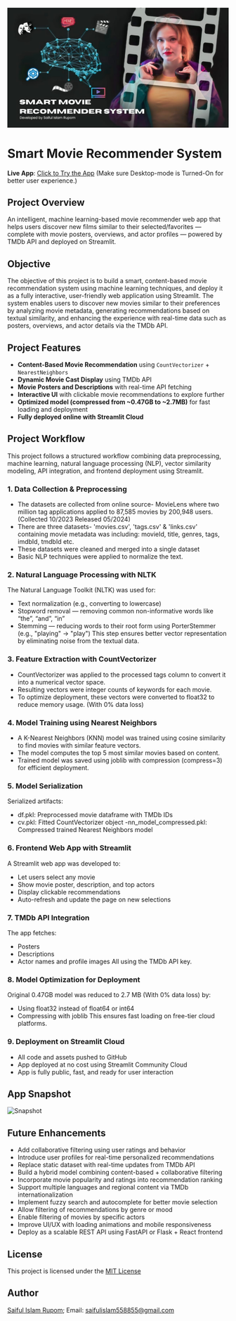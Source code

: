 ![Banner](banner.jpg)
# Smart Movie Recommender System
**Live App**: [Click to Try the App](https://saiful-islam-rupom-smart-movie-recommender-system.streamlit.app/)
(Make sure Desktop-mode is Turned-On for better user experience.)

## Project Overview
An intelligent, machine learning-based movie recommender web app that helps users discover new films similar to their selected/favorites — complete with movie posters, overviews, and actor profiles — powered by TMDb API and deployed on Streamlit.

## Objective
The objective of this project is to build a smart, content-based movie recommendation system using machine learning techniques, and deploy it as a fully interactive, user-friendly web application using Streamlit. The system enables users to discover new movies similar to their preferences by analyzing movie metadata, generating recommendations based on textual similarity, and enhancing the experience with real-time data such as posters, overviews, and actor details via the TMDb API.

## Project Features
- **Content-Based Movie Recommendation** using `CountVectorizer` + `NearestNeighbors`
- **Dynamic Movie Cast Display** using TMDb API
- **Movie Posters and Descriptions** with real-time API fetching
- **Interactive UI** with clickable movie recommendations to explore further
- **Optimized model (compressed from ~0.47GB to ~2.7MB)** for fast loading and deployment
- **Fully deployed online with Streamlit Cloud**

## Project Workflow
This project follows a structured workflow combining data preprocessing, machine learning, natural language processing (NLP), vector similarity modeling, API integration, and frontend deployment using Streamlit.

### 1. Data Collection & Preprocessing
- The datasets are collected from online source- MovieLens where two million tag applications applied to 87,585 movies by 200,948 users. (Collected 10/2023 Released 05/2024)
- There are three datasets- 'movies.csv', 'tags.csv' & 'links.csv' containing movie metadata was including: movieId, title, genres, tags, imdbId, tmdbId etc.
- These datasets were cleaned and merged into a single dataset
- Basic NLP techniques were applied to normalize the text.

### 2. Natural Language Processing with NLTK
The Natural Language Toolkit (NLTK) was used for:
- Text normalization (e.g., converting to lowercase)
- Stopword removal — removing common non-informative words like “the”, “and”, “in”
- Stemming — reducing words to their root form using PorterStemmer (e.g., "playing" → "play")
This step ensures better vector representation by eliminating noise from the textual data.

### 3. Feature Extraction with CountVectorizer
- CountVectorizer was applied to the processed tags column to convert it into a numerical vector space.
- Resulting vectors were integer counts of keywords for each movie.
- To optimize deployment, these vectors were converted to float32 to reduce memory usage. (With 0% data loss)

### 4. Model Training using Nearest Neighbors
- A K-Nearest Neighbors (KNN) model was trained using cosine similarity to find movies with similar feature vectors.
- The model computes the top 5 most similar movies based on content.
- Trained model was saved using joblib with compression (compress=3) for efficient deployment.

### 5. Model Serialization
Serialized artifacts:
- df.pkl: Preprocessed movie dataframe with TMDb IDs
- cv.pkl: Fitted CountVectorizer object
-nn_model_compressed.pkl: Compressed trained Nearest Neighbors model

### 6. Frontend Web App with Streamlit
A Streamlit web app was developed to:
- Let users select any movie
- Show movie poster, description, and top actors
- Display clickable recommendations
- Auto-refresh and update the page on new selections

### 7. TMDb API Integration
The app fetches:
- Posters
- Descriptions
- Actor names and profile images
All using the TMDb API key.

### 8. Model Optimization for Deployment
Original 0.47GB model was reduced to 2.7 MB (With 0% data loss) by:
- Using float32 instead of float64 or int64
- Compressing with joblib
This ensures fast loading on free-tier cloud platforms.

### 9. Deployment on Streamlit Cloud
- All code and assets pushed to GitHub
- App deployed at no cost using Streamlit Community Cloud
- App is fully public, fast, and ready for user interaction

## App Snapshot
![Snapshot](bar.jpg)

## Future Enhancements
- Add collaborative filtering using user ratings and behavior
- Introduce user profiles for real-time personalized recommendations
- Replace static dataset with real-time updates from TMDb API
- Build a hybrid model combining content-based + collaborative filtering
- Incorporate movie popularity and ratings into recommendation ranking
- Support multiple languages and regional content via TMDb internationalization
- Implement fuzzy search and autocomplete for better movie selection
- Allow filtering of recommendations by genre or mood
- Enable filtering of movies by specific actors
- Improve UI/UX with loading animations and mobile responsiveness
- Deploy as a scalable REST API using FastAPI or Flask + React frontend

## License
This project is licensed under the [MIT License](LICENSE)

## Author
[Saiful Islam Rupom](https://www.linkedin.com/in/saiful-islam-rupom/); Email: saifulislam558855@gmail.com
